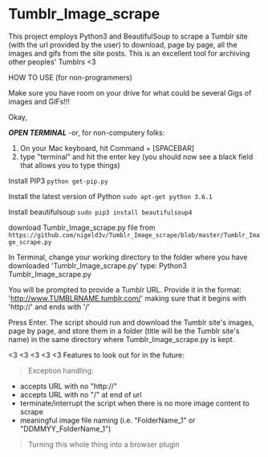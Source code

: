 # Tumblr_Image_scrape
This project employs Python3 and BeautifulSoup to scrape a Tumblr site (with the url provided by the user) to download, page by page, all the images and gifs from the site posts. This is an excellent tool for archiving other peoples' Tumblrs <3

HOW TO USE (for non-programmers)

Make sure you have room on your drive for what could be several Gigs of images and GIFs!!!

Okay,

***OPEN TERMINAL*** 
-or, for non-computery folks:
1) On your Mac keyboard, hit Command + [SPACEBAR]
2) type "terminal" and hit the enter key (you should now see a black field that allows you to type things)

Install PIP3
```python get-pip.py```

Install the latest version of Python
```sudo apt-get python 3.6.1```

Install beautifulsoup
```sudo pip3 install beautifulsoup4```

download Tumblr_Image_scrape.py file from ```https://github.com/nigeld3v/Tumblr_Image_scrape/blob/master/Tumblr_Image_scrape.py```

In Terminal, change your working directory to the folder where you have downloaded 'Tumblr_Image_scrape.py' type:
Python3 Tumblr_Image_scrape.py

You will be prompted to provide a Tumblr URL. Provide it in the format: 'http://www.TUMBLRNAME.tumblr.com/' making sure that it begins with 'http://' and ends with '/'
  
Press Enter. The script should run and download the Tumblr site's images, page by page, and store them in a folder (title will be the Tumblr site's name) in the same directory where Tumblr_Image_scrape.py is kept.

<3 <3 <3 <3 <3
Features to look out for in the future:

> Exception handling:
- accepts URL with no "http://"
- accepts URL with no "/" at end of url
- terminate/interrupt the script when there is no more image content to scrape
- meaningful image file naming (i.e. "FolderName_1" or "DDMMYY_FolderName_1")

> Turning this whole thing into a browser plugin
